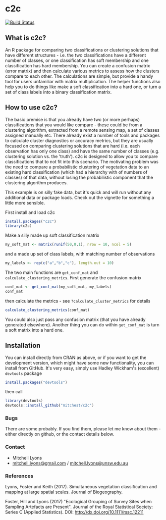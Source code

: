 c2c
===========
[![Build Status](https://api.travis-ci.org/mitchest/c2c.svg)](https://travis-ci.org/mitchest/c2c)  

## What is c2c?

An R package for comparing two classifications or clustering
solutions that have different structures - i.e. the two 
classifications have a different number of classes, or one 
classification has soft membership and one classification has
hard membership. You can create a confusion matrix (error
matrix) and then calculate various metrics to assess how the
clusters compare to each other. The calculations are simple, but
provide a handy tool for users unfamiliar with matrix
multiplication. The helper functions also help you to do things
like make a soft classification into a hard one, or turn a set
of class labels into a binary classification matrix.

## How to use c2c?

The basic premise is that you already have two (or more perhaps)
classifications that you would like compare - these could be
from a clustering algorithm, extracted from a remote sensing
map, a set of classes assigned manually etc. There already
exist a number of tools and packages to calculate cluster
diagnostics or accuracy metrics, but they are usually focused on
comparing clustering solutions that are hard (i.e. each 
observation has only one class) and have the same number of
classes (e.g. clustering solution vs. the 'truth'). c2c is
designed to allow you to compare classifications that to not fit
into this scenario. The motivating problem was the need to
compare a probabilistic clustering of vegetation data to an
existing hard classification (which had a hierarchy with of
numbers of classes) of that data, without losing the 
probabilistic component that the clustering algorithm produces.  

This example is on silly fake data, but it's quick and will run
without any additional data or package loads. Check out the
vignette for something a little more sensible.  

First install and load c2c

```r
install.packages("c2c")
library(c2c)
```

Make a silly made up soft classification matrix

```r
my_soft_mat <- matrix(runif(50,0,1), nrow = 10, ncol = 5)
```

and a made up set of class labels, with matching number of observations

```r
my_labels <- rep(c("a","b","c"), length.out = 10)
```

The two main functions are ```get_conf_mat``` and ```calculate_clustering_metrics```.
First generate the confusion matrix

```r
conf_mat <- get_conf_mat(my_soft_mat, my_labels)
conf_mat
```

then calculate the metrics - see ```?calculate_cluster_metrics``` for details

```r
calculate_clustering_metrics(conf_mat)
```

You could also just pass any confusion matrix (that you have already generated elsewhere).
Another thing you can do within ```get_conf_mat``` is turn a soft matrix into a hard one.

## Installation

You can install directly from CRAN as above, or if you want to get the development version,
which might have some new functionality, you can install from GitHub. It's very easy, simply
use Hadley Wickham's (excellent) ```devtools``` package

```r
install.packages("devtools")
```

then call  

```r
library(devtools)
devtools::install_github("mitchest/c2c")
```

### Bugs

There are some probably. If you find them, please let me know
about them - either directly on github, or the contact details below. 

### Contact

* Mitchell Lyons
* mitchell.lyons@gmail.com / mitchell.lyons@unsw.edu.au

### References
Lyons, Foster and Keith (2017). Simultaneous vegetation classification and mapping at
large spatial scales. Journal of Biogeography.

Foster, Hill and Lyons (2017) "Ecological Grouping of Survey Sites when 
Sampling Artefacts are Present". Journal of the Royal Statistical Society: 
Series C (Applied Statistics). DOI: http://dx.doi.org/10.1111/rssc.12211
